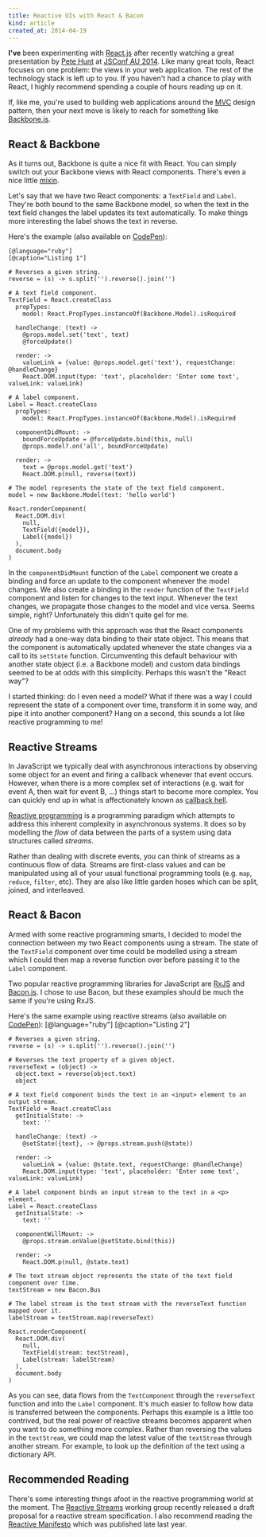 ```yaml
---
title: Reactive UIs with React & Bacon
kind: article
created_at: 2014-04-19
---
```


**I've** been experimenting with [React.js](http://facebook.github.io/react/)
after recently watching a great presentation by [Pete
Hunt](https://github.com/petehunt) at [JSConf AU 2014](http://au.jsconf.com).
Like many great tools, React focuses on one problem: the views in your web
application. The rest of the technology stack is left up to you. If you haven't
had a chance to play with React, I highly recommend spending a couple of hours
reading up on it.

If, like me, you're used to building web applications around the
[MVC](http://en.wikipedia.org/wiki/Model-view-controller) design pattern, then
your next move is likely to reach for something like
[Backbone.js](http://backbonejs.org).

## React & Backbone

As it turns out, Backbone is quite a nice fit with React. You can simply switch
out your Backbone views with React components. There's even a nice little
[mixin](https://gist.github.com/ssorallen/7883081).

Let's say that we have two React components: a `TextField` and `Label`.
They're both bound to the same Backbone model, so when the text in the text
field changes the label updates its text automatically. To make things more
interesting the label shows the text in reverse.

Here's the example (also available on [CodePen](http://codepen.io/nullobject/pen/kcjxD?editors=001)):

    [@language="ruby"]
    [@caption="Listing 1"]

    # Reverses a given string.
    reverse = (s) -> s.split('').reverse().join('')

    # A text field component.
    TextField = React.createClass
      propTypes:
        model: React.PropTypes.instanceOf(Backbone.Model).isRequired

      handleChange: (text) ->
        @props.model.set('text', text)
        @forceUpdate()

      render: ->
        valueLink = {value: @props.model.get('text'), requestChange: @handleChange}
        React.DOM.input(type: 'text', placeholder: 'Enter some text', valueLink: valueLink)

    # A label component.
    Label = React.createClass
      propTypes:
        model: React.PropTypes.instanceOf(Backbone.Model).isRequired

      componentDidMount: ->
        boundForceUpdate = @forceUpdate.bind(this, null)
        @props.model?.on('all', boundForceUpdate)

      render: ->
        text = @props.model.get('text')
        React.DOM.p(null, reverse(text))

    # The model represents the state of the text field component.
    model = new Backbone.Model(text: 'hello world')

    React.renderComponent(
      React.DOM.div(
        null,
        TextField({model}),
        Label({model})
      ),
      document.body
    )

In the `componentDidMount` function of the `Label` component we create a
binding and force an update to the component whenever the model changes. We
also create a binding in the `render` function of the `TextField` component and
listen for changes to the text input. Whenever the text changes, we propagate
those changes to the model and vice versa. Seems simple, right? Unfortunately
this didn't quite gel for me.

One of my problems with this approach was that the React components *already*
had a one-way data binding to their state object. This means that the component
is automatically updated whenever the state changes via a call to its
`setState` function.  Circumventing this default behaviour with another state
object (i.e.  a Backbone model) and custom data bindings seemed to be at odds
with this simplicity.  Perhaps this wasn't the "React way"?

I started thinking: do I even need a model? What if there was a way I could
represent the state of a component over time, transform it in some way, and
pipe it into another component? Hang on a second, this sounds a lot like
reactive programming to me!

## Reactive Streams

In JavaScript we typically deal with asynchronous interactions by observing
some object for an event and firing a callback whenever that event occurs.
However, when there is a more complex set of interactions (e.g. wait for event
A, then wait for event B, ...) things start to become more complex. You can
quickly end up in what is affectionately known as [callback
hell](http://callbackhell.com).

[Reactive programming](http://en.wikipedia.org/wiki/Reactive_programming) is a
programming paradigm which attempts to address this inherent complexity in
asynchronous systems. It does so by modelling the *flow* of data between the
parts of a system using data structures called *streams*.

Rather than dealing with discrete events, you can think of streams as a
continuous flow of data. Streams are first-class values and can be manipulated
using all of your usual functional programming tools (e.g. `map`, `reduce`,
`filter`, etc). They are also like little garden hoses which can be split,
joined, and interleaved.

## React & Bacon

Armed with some reactive programming smarts, I decided to model the connection
between my two React components using a stream. The state of the `TextField`
component over time could be modelled using a stream which I could then map a
reverse function over before passing it to the `Label` component.

Two popular reactive programming libraries for JavaScript are
[RxJS](https://github.com/Reactive-Extensions/RxJS) and
[Bacon.js](https://github.com/baconjs/bacon.js). I chose to use Bacon, but
these examples should be much the same if you're using RxJS.

Here's the same example using reactive streams (also available on [CodePen](http://codepen.io/nullobject/pen/uIlAC?editors=001)):
    [@language="ruby"]
    [@caption="Listing 2"]

    # Reverses a given string.
    reverse = (s) -> s.split('').reverse().join('')

    # Reverses the text property of a given object.
    reverseText = (object) ->
      object.text = reverse(object.text)
      object

    # A text field component binds the text in an <input> element to an output stream.
    TextField = React.createClass
      getInitialState: ->
        text: ''

      handleChange: (text) ->
        @setState({text}, -> @props.stream.push(@state))

      render: ->
        valueLink = {value: @state.text, requestChange: @handleChange}
        React.DOM.input(type: 'text', placeholder: 'Enter some text', valueLink: valueLink)

    # A label component binds an input stream to the text in a <p> element.
    Label = React.createClass
      getInitialState: ->
        text: ''

      componentWillMount: ->
        @props.stream.onValue(@setState.bind(this))

      render: ->
        React.DOM.p(null, @state.text)

    # The text stream object represents the state of the text field component over time.
    textStream = new Bacon.Bus

    # The label stream is the text stream with the reverseText function mapped over it.
    labelStream = textStream.map(reverseText)

    React.renderComponent(
      React.DOM.div(
        null,
        TextField(stream: textStream),
        Label(stream: labelStream)
      ),
      document.body
    )

As you can see, data flows from the `TextComponent` through the `reverseText`
function and into the `Label` component. It's much easier to follow how data is
transferred between the components. Perhaps this example is a little too
contrived, but the real power of reactive streams becomes apparent when you
want to do something more complex.  Rather than reversing the values in the
`textStream`, we could map the latest value of the `textStream` through another
stream. For example, to look up the definition of the text using a dictionary
API.

## Recommended Reading

There's some interesting things afoot in the reactive programming world at the
moment. The [Reactive Streams](http://www.reactive-streams.org) working group
recently released a draft proposal for a reactive stream specification. I also
recommend reading the [Reactive Manifesto](http://www.reactivemanifesto.org)
which was published late last year.
